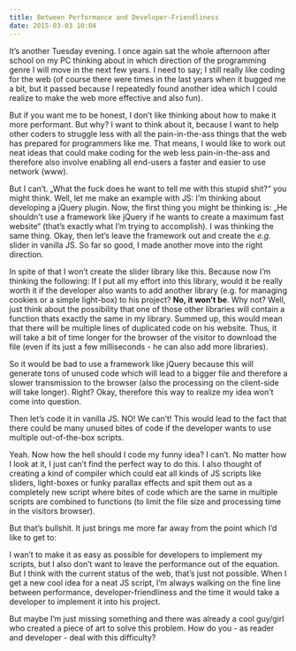 ```yaml
---
title: Between Performance and Developer-Friendliness
date: 2015-03-03 10:04
---
```


It’s another Tuesday evening. I once again sat the whole afternoon after school on my PC thinking about in which direction of the programming genre I will move in the next few years. I need to say; I still really like coding for the web (of course there were times in the last years when it bugged me a bit, but it passed because I repeatedly found another idea which I could realize to make the web more effective and also fun).

But if you want me to be honest, I don’t like thinking about how to make it more performant. But why? I want to think about it, because I want to help other coders to struggle less with all the pain-in-the-ass things that the web has prepared for programmers like me. That means, I would like to work out neat ideas that could make coding for the web less pain-in-the-ass and therefore also involve enabling all end-users a faster and easier to use network (www).

But I can’t. „What the fuck does he want to tell me with this stupid shit?“ you might think. Well, let me make an example with JS: I’m thinking about developing a jQuery plugin. Now, the first thing you might be thinking is: „He shouldn’t use a framework like jQuery if he wants to create a maximum fast website“ (that’s exactly what I’m trying to accomplish). I was thinking the same thing. Okay, then let’s leave the framework out and create the *e.g.* slider in vanilla JS. So far so good, I made another move into the right direction.

In spite of that I won’t create the slider library like this. Because now I’m thinking the following: If I put all my effort into this library, would it be really worth it if the developer also wants to add another library (e.g. for managing cookies or a simple light-box) to his project? **No, it won’t be**. Why not? Well, just think about the possibility that one of those other libraries will contain a function thats exactly the same in my library. Summed up, this would mean that there will be multiple lines of duplicated code on his website. Thus, it will take a bit of time longer for the browser of the visitor to download the file (even if its just a few milliseconds - he can also add more libraries).

So it would be bad to use a framework like jQuery because this will generate tons of unused code which will lead to a bigger file and therefore a slower transmission to the browser (also the processing on the client-side will take longer). Right? Okay, therefore this way to realize my idea won’t come into question.

Then let’s code it in vanilla JS. NO! We can’t! This would lead to the fact that there could be many unused bites of code if the developer wants to use multiple out-of-the-box scripts.

Yeah. Now how the hell should I code my funny idea? I can’t. No matter how I look at it, I just can’t find the perfect way to do this. I also thought of creating a kind of compiler which could eat all kinds of JS scripts like sliders, light-boxes or funky parallax effects and spit them out as a completely new script where bites of code which are the same in multiple scripts are combined to functions (to limit the file size and processing time in the visitors browser).

But that’s bullshit. It just brings me more far away from the point which I’d like to get to:

I wan’t to make it as easy as possible for developers to implement my scripts, but I also don’t want to leave the performance out of the equation. But I think with the current status of the web, that’s just not possible. When I get a new cool idea for a neat JS script, I’m always walking on the fine line between performance, developer-friendliness and the time it would take a developer to implement it into his project.

But maybe I’m just missing something and there was already a cool guy/girl who created a piece of art to solve this problem. How do you - as reader and developer - deal with this difficulty?
